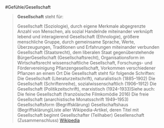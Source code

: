 #Gefühle/Gesellschaft
> **Gesellschaft** steht für:
>
> Gesellschaft (Soziologie), durch eigene Merkmale abgegrenzte Anzahl von Menschen, als sozial Handelnde miteinander verknüpft lebend und interagierend
> Gesellschaft (Ethnologie), größere menschliche Gruppe, durch gemeinsame Sprache, Werte, Überzeugungen, Traditionen und Erfahrungen miteinander verbunden
> Gesellschaft (Staatsrecht), dem liberalen Staat gegenüberstehende BürgerGesellschaft (Gesellschaftsrecht), Organisationsform im Wirtschaftsrecht
> wissenschaftliche Gesellschaft, Forschungs- und Fördervereinigung
> Pflanzengesellschaft, Vorkommen verschiedener Pflanzen an einem Ort Die Gesellschaft steht für folgende Schriften:
> Die Gesellschaft (Literaturzeitschrift), naturalistisch (1885–1902)
> Die Gesellschaft (Schriftenreihe), sozialwissenschaftlich (1906–1912)
> Die Gesellschaft (Politikzeitschrift), marxistisch (1924–1933)Siehe auch:
> Die feine Gesellschaft (französische Filmkomödie 2016)
> Die freie Gesellschaft (anarchistische Monatsschrift 1949–1953)
> Gesellschaftsform (Begriffsklärung)
> Gesellschaftshaus (Begriffsklärung)Liste aller Wikipedia-Artikel, deren Titel mit Gesellschaft beginnt
> Gesellschafter (Teilhaber)
> Gesellenschaft (Zusammenschluss)
> [Wikipedia](https://de.wikipedia.org/wiki/Gesellschaft)
